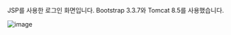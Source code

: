 JSP를 사용한 로그인 화면입니다. 
Bootstrap 3.3.7와 Tomcat 8.5를 사용했습니다.

![image](https://user-images.githubusercontent.com/82144761/144203276-2a89d924-9688-4bbc-b691-9baa129e4d48.png)
